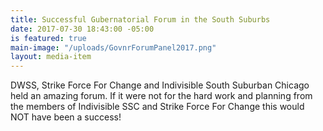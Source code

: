 ```yaml
---
title: Successful Gubernatorial Forum in the South Suburbs
date: 2017-07-30 18:43:00 -05:00
is featured: true
main-image: "/uploads/GovnrForumPanel2017.png"
layout: media-item
---
```


DWSS, Strike Force For Change and Indivisible South Suburban Chicago held an amazing forum. If it were not for the hard work and planning from the members of Indivisible SSC and Strike Force For Change this would NOT have been a success! 
